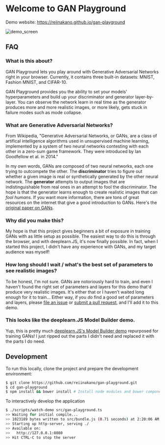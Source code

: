 # Welcome to GAN Playground

Demo website: https://reiinakano.github.io/gan-playground

![demo_screen](demo_screen.png)

## FAQ

### What is this about?

GAN Playground lets you play around with Generative Adversarial Networks right in your browser. Currently, it contains three built-in datasets: MNIST, Fashion MNIST, and CIFAR-10.

GAN Playground provides you the ability to set your models' hyperparameters and build up your discriminator and generator layer-by-layer. You can observe the network learn in real time as the generator produces more and more realistic images, or more likely, gets stuck in failure modes such as mode collapse.

### What are Generative Adversarial Networks?

From Wikipedia, "Generative Adversarial Networks, or GANs, are a class of artifical intelligence algorithms used in unsupervised machine learning, implemented by a system of two neural networks contesting with each other in a zero-sum game framework. They were introduced by Ian Goodfellow et al. in 2014."

In my own words, GANs are composed of two neural networks, each one trying to outcompete the other. The **discriminator** tries to figure out whether a given image is real or synthetically generated by the other neural network. The **generator** attempts to output images that are indistinguishable from real ones in an attempt to fool the discriminator. The hope is that the generator learns enough to create realistic images that can *fool humans*. If you want more information, there are tons of great resources on the internet that give a good introduction to GANs. Here's the [original paper on GANs](https://arxiv.org/abs/1406.2661).

### Why did you make this?

My hope is that this project gives beginners a bit of exposure in training GANs with as little setup as possible. The easiest way to do this is through the browser, and with deeplearn.JS, it's now finally possible. In fact, when I started this project, I didn't have any experience with GANs, and my target audience was myself!

### How long should I wait / what's the best set of parameters to see realistic images?

To be honest, I'm not sure. GANs are notoriously hard to train, and even I haven't found the right set of parameters and layers for this demo that'd produce very realistic images. It's either that or I haven't waited long enough for it to train... Either way, if you *do* find a good set of parameters and layers, please [file an issue](https://github.com/reiinakano/gan-playground/issues) or [submit a pull request](https://github.com/reiinakano/gan-playground/pulls), and I'll add it to this demo.

### This looks like the deeplearn.JS Model Builder demo.

Yup, this is pretty much [deeplearn.JS's Model Builder demo](http://deeplearnjs.org/demos/model-builder/) repurposed for training GANs! I just ripped out the parts I didn't need and replaced it with the parts I do need.

## Development

To run this locally, clone the project and prepare the development environment:

```bash
$ git clone https://github.com/reiinakano/gan-playground.git
$ cd gan-playground
$ npm install && bower install # Install node modules and bower components
```

To interactively develop the application

```bash
$ ./scripts/watch-demo src/gan-playground.ts
>> Waiting for initial compile...
>> 1023189 bytes written to src/bundle.js (0.71 seconds) at 2:20:06 AM
>> Starting up http-server, serving ./
>> Available on:
>>   http://127.0.0.1:8080
>> Hit CTRL-C to stop the server
```


